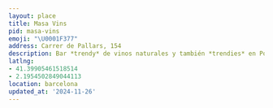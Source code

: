 ```yaml
---
layout: place
title: Masa Vins
pid: masa-vins
emoji: "\U0001F377"
address: Carrer de Pallars, 154
description: Bar *trendy* de vinos naturales y también *trendies* en Poblenou.
latlng:
- 41.39905461518514
- 2.1954502849044113
location: barcelona
updated_at: '2024-11-26'
---
```

